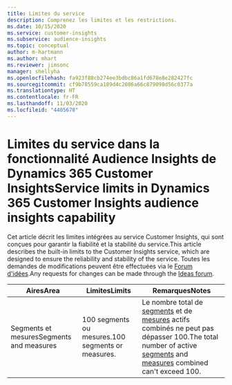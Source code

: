 ```yaml
---
title: Limites du service
description: Comprenez les limites et les restrictions.
ms.date: 10/15/2020
ms.service: customer-insights
ms.subservice: audience-insights
ms.topic: conceptual
author: m-hartmann
ms.author: mhart
ms.reviewer: jimsonc
manager: shellyha
ms.openlocfilehash: fa923f88cb274ee3bdbc86a1fd678e8e282427fc
ms.sourcegitcommit: cf9b78559ca189d4c2086a66c879098d56c0377a
ms.translationtype: HT
ms.contentlocale: fr-FR
ms.lasthandoff: 11/03/2020
ms.locfileid: "4405678"
---
```

# <a name="service-limits-in-dynamics-365-customer-insights-audience-insights-capability"></a><span data-ttu-id="3b708-103">Limites du service dans la fonctionnalité Audience Insights de Dynamics 365 Customer Insights</span><span class="sxs-lookup"><span data-stu-id="3b708-103">Service limits in Dynamics 365 Customer Insights audience insights capability</span></span>

<span data-ttu-id="3b708-104">Cet article décrit les limites intégrées au service Customer Insights, qui sont conçues pour garantir la fiabilité et la stabilité du service.</span><span class="sxs-lookup"><span data-stu-id="3b708-104">This article describes the built-in limits to the Customer Insights service, which are designed to ensure the reliability and stability of the service.</span></span> <span data-ttu-id="3b708-105">Toutes les demandes de modifications peuvent être effectuées via le [Forum d'idées](https://go.microsoft.com/fwlink/?linkid=2074172).</span><span class="sxs-lookup"><span data-stu-id="3b708-105">Any requests for changes can be made through the [Ideas forum](https://go.microsoft.com/fwlink/?linkid=2074172).</span></span> 
 
| <span data-ttu-id="3b708-106">Aires</span><span class="sxs-lookup"><span data-stu-id="3b708-106">Area</span></span>  | <span data-ttu-id="3b708-107">Limites</span><span class="sxs-lookup"><span data-stu-id="3b708-107">Limits</span></span>  | <span data-ttu-id="3b708-108">Remarques</span><span class="sxs-lookup"><span data-stu-id="3b708-108">Notes</span></span> |
|-------------|---------------------------------------------------------------------|---------------------------------------------------------------------|
| <span data-ttu-id="3b708-109">Segments et mesures</span><span class="sxs-lookup"><span data-stu-id="3b708-109">Segments and measures</span></span> | <span data-ttu-id="3b708-110">100 segments ou mesures.</span><span class="sxs-lookup"><span data-stu-id="3b708-110">100 segments or measures.</span></span> | <span data-ttu-id="3b708-111">Le nombre total de [segments](segments.md) et de [mesures](measures.md) actifs combinés ne peut pas dépasser 100.</span><span class="sxs-lookup"><span data-stu-id="3b708-111">The total number of active [segments](segments.md) and [measures](measures.md) combined can't exceed 100.</span></span>  |
